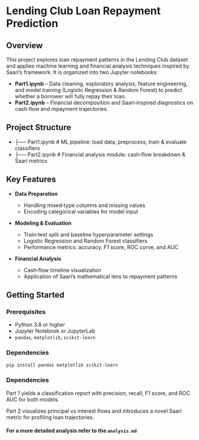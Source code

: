 # Lending Club Loan Repayment Prediction
## Overview

This project explores loan repayment patterns in the Lending Club dataset and applies machine learning and financial analysis techniques inspired by Saari’s framework. It is organized into two Jupyter notebooks:

- **Part1.ipynb** – Data cleaning, exploratory analysis, feature engineering, and model training (Logistic Regression & Random Forest) to predict whether a borrower will fully repay their loan.  
- **Part2.ipynb** – Financial decomposition and Saari‑inspired diagnostics on cash‑flow and repayment trajectories.

## Project Structure

- ├── Part1.ipynb # ML pipeline: load data, preprocess, train & evaluate classifiers
- ├── Part2.ipynb # Financial analysis module: cash‑flow breakdown & Saari metrics

## Key Features

- **Data Preparation**
  - Handling mixed‑type columns and missing values
  - Encoding categorical variables for model input

- **Modeling & Evaluation**
  - Train‑test split and baseline hyperparameter settings
  - Logistic Regression and Random Forest classifiers
  - Performance metrics: accuracy, F1 score, ROC curve, and AUC

- **Financial Analysis**
  - Cash‑flow timeline visualization
  - Application of Saari’s mathematical lens to repayment patterns

## Getting Started

### Prerequisites

- Python 3.8 or higher  
- Jupyter Notebook or JupyterLab  
- `pandas`, `matplotlib`, `scikit-learn`

### Dependencies
```bash
pip install pandas matplotlib scikit-learn
```
### Dependencies
Part 1 yields a classification report with precision, recall, F1 score, and ROC AUC for both models.

Part 2 visualizes principal vs interest flows and introduces a novel Saari metric for profiling loan trajectories.


#### For a more detailed analysis refer to the `analysis.md`

